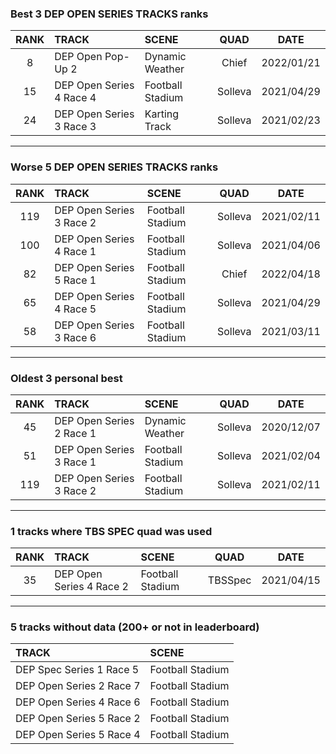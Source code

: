 ### Best 3 DEP OPEN SERIES TRACKS ranks
|RANK|TRACK|SCENE|QUAD|DATE|
|:---:|:---|:---|:---:|:---:|
|8|DEP Open Pop-Up 2|Dynamic Weather|Chief|2022/01/21|
|15|DEP Open Series 4 Race 4|Football Stadium|Solleva|2021/04/29|
|24|DEP Open Series 3 Race 3|Karting Track|Solleva|2021/02/23|
---
### Worse 5 DEP OPEN SERIES TRACKS ranks
|RANK|TRACK|SCENE|QUAD|DATE|
|:---:|:---|:---|:---:|:---:|
|119|DEP Open Series 3 Race 2|Football Stadium|Solleva|2021/02/11|
|100|DEP Open Series 4 Race 1|Football Stadium|Solleva|2021/04/06|
|82|DEP Open Series 5 Race 1|Football Stadium|Chief|2022/04/18|
|65|DEP Open Series 4 Race 5|Football Stadium|Solleva|2021/04/29|
|58|DEP Open Series 3 Race 6|Football Stadium|Solleva|2021/03/11|
---
### Oldest 3 personal best
|RANK|TRACK|SCENE|QUAD|DATE|
|:---:|:---|:---|:---:|:---:|
|45|DEP Open Series 2 Race 1|Dynamic Weather|Solleva|2020/12/07|
|51|DEP Open Series 3 Race 1|Football Stadium|Solleva|2021/02/04|
|119|DEP Open Series 3 Race 2|Football Stadium|Solleva|2021/02/11|
---
### 1 tracks where TBS SPEC quad was used
|RANK|TRACK|SCENE|QUAD|DATE|
|:---:|:---|:---|:---:|:---:|
|35|DEP Open Series 4 Race 2|Football Stadium|TBSSpec|2021/04/15|
---
### 5 tracks without data (200+ or not in leaderboard)
|TRACK|SCENE|
|:---|:---|
|DEP Spec Series 1 Race 5|Football Stadium|
|DEP Open Series 2 Race 7|Football Stadium|
|DEP Open Series 4 Race 6|Football Stadium|
|DEP Open Series 5 Race 2|Football Stadium|
|DEP Open Series 5 Race 4|Football Stadium|
